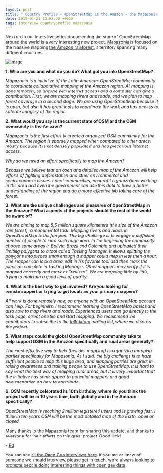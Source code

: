```yaml
--- 
layout: post
title: " Country Profile - OpenStreetMap in the Amazon - the Mapazonia project"
date: 2015-01-21 13:03:00 +0000
tags: interview countryprofile mapazonia
---
```

Next up in our interview series documenting the state of OpenStreetMap around the world is a very interesting new project. [Mapazonia](http://mapazonia.org/) is focused on the massive mapping [the Amazon rainforest](https://en.wikipedia.org/wiki/Amazon_rainforest), a territory spanning many different countries. 

[![image](/images/tumblr_inline_niizzlrF9A1siukvl.png)](http://mapazonia.org/)

**1\. Who are you and what do you do? What got you into OpenStreetMap?**

_Mapazonia is a initiative of the Latin American OpenStreetMap community to coordinate collaborative mapping of the Amazon region. All mapping is done remotely, so anyone with internet access and a computer can give a contribution. First, we are mapping rivers and roads, and we plan to map forest coverage in a second stage. We are using OpenStreetMap because it is open, but also it has great tools to coordinate the work and has access to satellite imagery of the region._

**2\. What would you say is the current state of OSM and the OSM community in the Amazon?**

_Mapazonia is the first effort to create a organized OSM community for the Amazon. The region is sparsely mapped when compared to other areas, mostly because it is not densely populated and has precarious internet access._

_Why do we need an effort specifically to map the Amazon?_

_Because we believe that an open and detailed map of the Amazon will help efforts of fighting deforestation and other environmental and socioeconomic issues. Local communities, nonprofit organizations working in the area and even the government can use this data to have a better understanding of the region and do a more effective job taking care of the forest._

**3\. What are the unique challenges and pleasures of OpenStreetMap in the Amazon? What aspects of the projects should the rest of the world be aware of?**

_We are aiming to map 5,5 million square kilometers (the size of the Amazon rain forest), a monumental task. Mapping rivers and roads in OpenStreetMap is the fun part. The big challenge is to engage a sufficient number of people to map such huge area. In the beginning the community choose some areas in Bolivia, Brazil and Colombia and uploaded their limiting polygons to a tool called Tasking Manager. It allows splitting the polygons into pieces small enough a mapper could map in less then a hour. The mapper can lock a area, edit in his favorite tool and then mark the piece as complete in Tasking Manager. Other mappers may verify if it is mapped correctly and mark as “revised”. We are mapping little by little, trying to maintain a good level of quality._

**4\. What is the best way to get involved? Are you looking for remote support or trying to get locals as your primary mappers?**

_All work is done remotely now, so anyone with an OpenStreetMap account can help. For beginners, I recommend learning OpenStreetMap basics and also how to map rivers and roads. Experienced users can go directly to the task page, select one tile and start mapping. We recommend the contributors to subscribe to the [talk-latam](https://lists.openstreetmap.org/listinfo/talk-latam) mailing list, where we discuss the project._

**5\. What steps could the global OpenStreetMap community take to help support OSM in the Amazon specifically and rural areas generally?**

_The most effective way to help (besides mapping) is organizing mapping parties specifically for Mapazonia. As I said, the big challenge is to have sufficient people to map this huge area, and mapping parties are great in raising awareness and training people to use OpenStreetMap. It is hard to say what the best way of mapping rural areas, but it is very important that the initiative has some appeal to potential mappers and good documentation on how to contribute._

**6\. OSM recently celebrated its 10th birthday, where do you think the project will be in 10 years time, both globally and in the Amazon specifically?**

_OpenStreetMap is reaching 2 million registered users and is growing fast. I think in ten years OSM will be the most detailed map of the Earth, open or closed._

Many thanks to the Mapazonia team for sharing this update, and thanks to everyone for their efforts on this great project. Good luck!

- [Ed](https://twitter.com/freyfogle)

You can see [all the Open Geo interviews here](http://blog.opencagedata.com/tagged/interview). If you are or know of someone we should interview, please get in touch, we’re [always looking to promote people doing interesting things with open geo data](http://blog.opencagedata.com/post/98139732993/call-for-open-geo-openstreetmap-interviewees).
